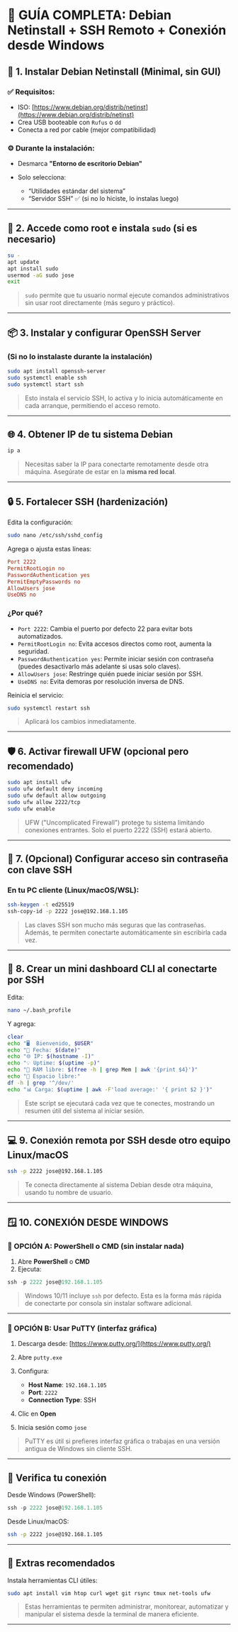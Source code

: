 # 🧰 GUÍA COMPLETA: Debian Netinstall + SSH Remoto + Conexión desde Windows

## 🔧 1. Instalar Debian Netinstall (Minimal, sin GUI)

### ✅ Requisitos:

* ISO: [https://www.debian.org/distrib/netinst](https://www.debian.org/distrib/netinst)
* Crea USB booteable con `Rufus` o `dd`
* Conecta a red por cable (mejor compatibilidad)

### ⚙️ Durante la instalación:

* Desmarca **"Entorno de escritorio Debian"**
* Solo selecciona:

  * “Utilidades estándar del sistema”
  * “Servidor SSH” ✅ (si no lo hiciste, lo instalas luego)

---

## 🔐 2. Accede como root e instala `sudo` (si es necesario)

```bash
su -
apt update
apt install sudo
usermod -aG sudo jose
exit
```

> `sudo` permite que tu usuario normal ejecute comandos administrativos sin usar root directamente (más seguro y práctico).

---

## 📦 3. Instalar y configurar OpenSSH Server

### (Si no lo instalaste durante la instalación)

```bash
sudo apt install openssh-server
sudo systemctl enable ssh
sudo systemctl start ssh
```

> Esto instala el servicio SSH, lo activa y lo inicia automáticamente en cada arranque, permitiendo el acceso remoto.

---

## 🌐 4. Obtener IP de tu sistema Debian

```bash
ip a
```

> Necesitas saber la IP para conectarte remotamente desde otra máquina. Asegúrate de estar en la **misma red local**.

---

## 🔒 5. Fortalecer SSH (hardenización)

Edita la configuración:

```bash
sudo nano /etc/ssh/sshd_config
```

Agrega o ajusta estas líneas:

```ini
Port 2222
PermitRootLogin no
PasswordAuthentication yes
PermitEmptyPasswords no
AllowUsers jose
UseDNS no
```

### ¿Por qué?

* `Port 2222`: Cambia el puerto por defecto 22 para evitar bots automatizados.
* `PermitRootLogin no`: Evita accesos directos como root, aumenta la seguridad.
* `PasswordAuthentication yes`: Permite iniciar sesión con contraseña (puedes desactivarlo más adelante si usas solo claves).
* `AllowUsers jose`: Restringe quién puede iniciar sesión por SSH.
* `UseDNS no`: Evita demoras por resolución inversa de DNS.

Reinicia el servicio:

```bash
sudo systemctl restart ssh
```

> Aplicará los cambios inmediatamente.

---

## 🛡️ 6. Activar firewall UFW (opcional pero recomendado)

```bash
sudo apt install ufw
sudo ufw default deny incoming
sudo ufw default allow outgoing
sudo ufw allow 2222/tcp
sudo ufw enable
```

> UFW ("Uncomplicated Firewall") protege tu sistema limitando conexiones entrantes. Solo el puerto 2222 (SSH) estará abierto.

---

## 🔑 7. (Opcional) Configurar acceso sin contraseña con clave SSH

### En tu PC cliente (Linux/macOS/WSL):

```bash
ssh-keygen -t ed25519
ssh-copy-id -p 2222 jose@192.168.1.105
```

> Las claves SSH son mucho más seguras que las contraseñas. Además, te permiten conectarte automáticamente sin escribirla cada vez.

---

## 🧠 8. Crear un mini dashboard CLI al conectarte por SSH

Edita:

```bash
nano ~/.bash_profile
```

Y agrega:

```bash
clear
echo "🖥️  Bienvenido, $USER"
echo "📅 Fecha: $(date)"
echo "🌐 IP: $(hostname -I)"
echo "💡 Uptime: $(uptime -p)"
echo "🧠 RAM libre: $(free -h | grep Mem | awk '{print $4}')"
echo "💾 Espacio libre:"
df -h | grep '^/dev/'
echo "📊 Carga: $(uptime | awk -F'load average:' '{ print $2 }')"
```

> Este script se ejecutará cada vez que te conectes, mostrando un resumen útil del sistema al iniciar sesión.

---

## 💻 9. Conexión remota por SSH desde otro equipo Linux/macOS

```bash
ssh -p 2222 jose@192.168.1.105
```

> Te conecta directamente al sistema Debian desde otra máquina, usando tu nombre de usuario.

---

## 🪟 10. CONEXIÓN DESDE **WINDOWS**

### 🔹 OPCIÓN A: PowerShell o CMD (sin instalar nada)

1. Abre **PowerShell** o **CMD**
2. Ejecuta:

```powershell
ssh -p 2222 jose@192.168.1.105
```

> Windows 10/11 incluye `ssh` por defecto. Esta es la forma más rápida de conectarte por consola sin instalar software adicional.

---

### 🔹 OPCIÓN B: Usar **PuTTY** (interfaz gráfica)

1. Descarga desde: [https://www.putty.org/](https://www.putty.org/)
2. Abre `putty.exe`
3. Configura:

   * **Host Name**: `192.168.1.105`
   * **Port**: `2222`
   * **Connection Type**: SSH
4. Clic en **Open**
5. Inicia sesión como `jose`

> PuTTY es útil si prefieres interfaz gráfica o trabajas en una versión antigua de Windows sin cliente SSH.

---

## 🧪 Verifica tu conexión

Desde Windows (PowerShell):

```powershell
ssh -p 2222 jose@192.168.1.105
```

Desde Linux/macOS:

```bash
ssh -p 2222 jose@192.168.1.105
```

---

## 🎯 Extras recomendados

Instala herramientas CLI útiles:

```bash
sudo apt install vim htop curl wget git rsync tmux net-tools ufw
```

> Estas herramientas te permiten administrar, monitorear, automatizar y manipular el sistema desde la terminal de manera eficiente.

---
